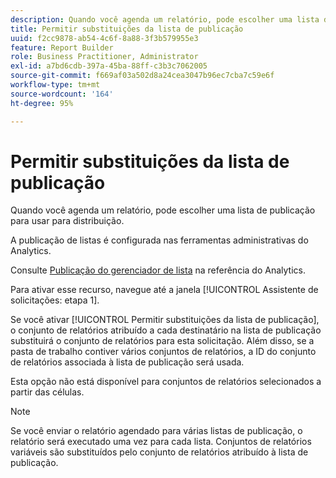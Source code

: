 ```yaml
---
description: Quando você agenda um relatório, pode escolher uma lista de publicação para usar para distribuição.
title: Permitir substituições da lista de publicação
uuid: f2cc9878-ab54-4c6f-8a88-3f3b579955e3
feature: Report Builder
role: Business Practitioner, Administrator
exl-id: a7bd6cdb-397a-45ba-88ff-c3b3c7062005
source-git-commit: f669af03a502d8a24cea3047b96ec7cba7c59e6f
workflow-type: tm+mt
source-wordcount: '164'
ht-degree: 95%

---
```


# Permitir substituições da lista de publicação

Quando você agenda um relatório, pode escolher uma lista de publicação para usar para distribuição.

A publicação de listas é configurada nas ferramentas administrativas do Analytics.

Consulte [Publicação do gerenciador de lista](https://experienceleague.adobe.com/docs/analytics/admin/admin-tools/publishing-list.html) na referência do Analytics.

Para ativar esse recurso, navegue até a janela [!UICONTROL Assistente de solicitações: etapa 1].

Se você ativar [!UICONTROL Permitir substituições da lista de publicação], o conjunto de relatórios atribuído a cada destinatário na lista de publicação substituirá o conjunto de relatórios para esta solicitação. Além disso, se a pasta de trabalho contiver vários conjuntos de relatórios, a ID do conjunto de relatórios associada à lista de publicação será usada.

Esta opção não está disponível para conjuntos de relatórios selecionados a partir das células.

>[!NOTE]
>
>Se você enviar o relatório agendado para várias listas de publicação, o relatório será executado uma vez para cada lista. Conjuntos de relatórios variáveis são substituídos pelo conjunto de relatórios atribuído à lista de publicação.
